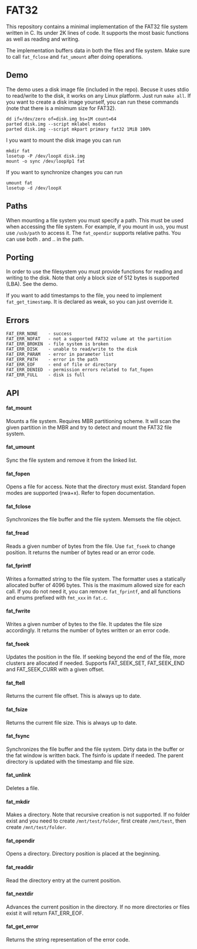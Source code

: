 # FAT32

This repository contains a minimal implementation of the FAT32 file system written in C. Its under 2K lines of code. It supports the most basic functions as well as reading and writing. 

The implementation buffers data in both the files and file system. Make sure to call `fat_fclose` and `fat_umount` after doing operations.

## Demo

The demo uses a disk image file (included in the repo). Becuse it uses stdio to read/write to the disk, it works on any Linux platform. Just run `make all`. If you want to create a disk image yourself, you can run these commands (note that there is a minimum size for FAT32).

```
dd if=/dev/zero of=disk.img bs=1M count=64
parted disk.img --script mklabel msdos
parted disk.img --script mkpart primary fat32 1MiB 100%
```

I you want to mount the disk image you can run

```
mkdir fat
losetup -P /dev/loopX disk.img
mount -o sync /dev/loopXp1 fat
```

If you want to synchronize changes you can run

```
umount fat
losetup -d /dev/loopX
```

## Paths

When mounting a file system you must specify a path. This must be used when accessing the file system. For example, if you mount in `usb`, you must use `/usb/path` to access it. The `fat_opendir` supports relative paths. You can use both . and .. in the path. 

## Porting

In order to use the filesystem you must provide functions for reading and writing to the disk. Note that only a block size of 512 bytes is supported (LBA). See the demo.

If you want to add timestamps to the file, you need to implement `fat_get_timestamp`. It is declared as weak, so you can just override it.

## Errors

```
FAT_ERR_NONE    - success
FAT_ERR_NOFAT   - not a supported FAT32 volume at the partition
FAT_ERR_BROKEN  - file system is broken
FAT_ERR_DISK    - unable to read/write to the disk
FAT_ERR_PARAM   - error in parameter list
FAT_ERR_PATH    - error in the path
FAT_ERR_EOF     - end of file or directory
FAT_ERR_DENIED  - permission errors related to fat_fopen
FAT_ERR_FULL    - disk is full
```

## API

#### fat_mount

Mounts a file system. Requires MBR partitioning scheme. It will scan the given partition in the MBR and try to detect and mount the FAT32 file system.

#### fat_umount

Sync the file system and remove it from the linked list.

#### fat_fopen

Opens a file for access. Note that the directory must exist. Standard fopen modes are supported (rwa+x). Refer to fopen documentation.

#### fat_fclose

Synchronizes the file buffer and the file system. Memsets the file object.

#### fat_fread

Reads a given number of bytes from the file. Use `fat_fseek` to change position. It returns the number of bytes read or an error code.

#### fat_fprintf

Writes a formatted string to the file system. The formatter uses a statically allocated buffer of 4096 bytes. This is the maximum allowed size for each call. If you do not need it, you can remove `fat_fprintf`, and all functions and enums prefixed with `fmt_xxx` in `fat.c`.

#### fat_fwrite

Writes a given number of bytes to the file. It updates the file size accordingly. It returns the number of bytes written or an error code.

#### fat_fseek

Updates the position in the file. If seeking beyond the end of the file, more clusters are allocated if needed. Supports FAT_SEEK_SET, FAT_SEEK_END and FAT_SEEK_CURR with a given offset.

#### fat_ftell

Returns the current file offset. This is always up to date.

#### fat_fsize

Returns the current file size. This is always up to date.

#### fat_fsync

Synchronizes the file buffer and the file system. Dirty data in the buffer or the fat window is written back. The fsinfo is update if needed. The parent directory is updated with the timestamp and file size.

#### fat_unlink

Deletes a file. 

#### fat_mkdir

Makes a directory. Note that recursive creation is not supported. If no folder exist and you need to create `/mnt/test/folder`, first create `/mnt/test`, then create `/mnt/test/folder`.

#### fat_opendir

Opens a directory. Directory position is placed at the beginning.

#### fat_readdir

Read the directory entry at the current position.

#### fat_nextdir

Advances the current position in the directory. If no more directories or files exist it will return FAT_ERR_EOF.

#### fat_get_error

Returns the string representation of the error code.